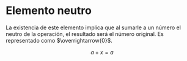 # Elemento neutro

La existencia de este elemento implica que al sumarle a un número el neutro de la operación, el resultado será el número original. Es representado como $\overrightarrow{0}$.

$$
a+x=a
$$
